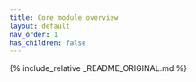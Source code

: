 ```yaml
---
title: Core module overview
layout: default
nav_order: 1
has_children: false
---
```


{% include_relative _README_ORIGINAL.md %}
